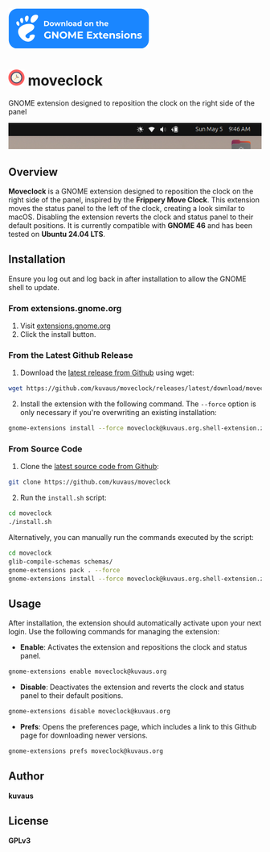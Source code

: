 [![Download on the GNOME Extensions](./resources/gnome.svg)](https://extensions.gnome.org/extension/xxx/moveclock/)

# <img alt="Clock icon" src="./resources/clock.svg" width="32" /> moveclock

GNOME extension designed to reposition the clock on the right side of the panel

![Screenshot](./resources/screenshot.png)
## Overview

**Moveclock** is a GNOME extension designed to reposition the clock on the right side of the panel, inspired by the **Frippery Move Clock**. This extension moves the status panel to the left of the clock, creating a look similar to macOS. Disabling the extension reverts the clock and status panel to their default positions. It is currently compatible with **GNOME 46** and has been tested on **Ubuntu 24.04 LTS**.


## Installation

Ensure you log out and log back in after installation to allow the GNOME shell to update.

### From extensions.gnome.org

1. Visit [extensions.gnome.org](https://extensions.gnome.org/extension/xxx/moveclock/)
2. Click the install button.

### From the Latest Github Release

1. Download the [latest release from Github](https://github.com/kuvaus/moveclock/releases/latest/download/moveclock@kuvaus.org.shell-extension.zip) using wget:

```bash
wget https://github.com/kuvaus/moveclock/releases/latest/download/moveclock@kuvaus.org.shell-extension.zip
```

2. Install the extension with the following command. The `--force` option is only necessary if you're overwriting an existing installation:

```bash
gnome-extensions install --force moveclock@kuvaus.org.shell-extension.zip
```

### From Source Code

1. Clone the [latest source code from Github](https://github.com/kuvaus/moveclock):

```bash
git clone https://github.com/kuvaus/moveclock
```

2. Run the `install.sh` script:

```bash
cd moveclock
./install.sh
```

Alternatively, you can manually run the commands executed by the script:

```bash
cd moveclock
glib-compile-schemas schemas/
gnome-extensions pack . --force
gnome-extensions install --force moveclock@kuvaus.org.shell-extension.zip
```

## Usage

After installation, the extension should automatically activate upon your next login. Use the following commands for managing the extension:

- **Enable**: Activates the extension and repositions the clock and status panel.

```bash
gnome-extensions enable moveclock@kuvaus.org
```

- **Disable**: Deactivates the extension and reverts the clock and status panel to their default positions.

```bash
gnome-extensions disable moveclock@kuvaus.org
```

- **Prefs**: Opens the preferences page, which includes a link to this Github page for downloading newer versions.

```bash
gnome-extensions prefs moveclock@kuvaus.org
```

## Author

**kuvaus**

## License

**GPLv3**
